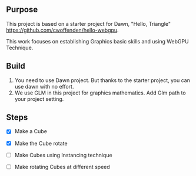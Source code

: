 ## Purpose
This project is based on a starter project for Dawn, "Hello, Triangle" https://github.com/cwoffenden/hello-webgpu.

This work focuses on establishing Graphics basic skills and using WebGPU Technique.

## Build
1. You need to use Dawn project. 
But thanks to the starter project, you can use dawn with no effort. 
2. We use GLM in this project for graphics mathematics. Add Glm path to your project setting.

## Steps
- [x] Make a Cube
- [x] Make the Cube rotate
- [ ] Make Cubes using Instancing technique
- [ ] Make rotating Cubes at different speed


